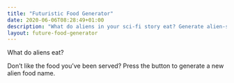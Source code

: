 ```yaml
---
title: "Futuristic Food Generator"
date: 2020-06-06T08:28:49+01:00
description: "What do aliens in your sci-fi story eat? Generate alien-sounding food"
layout: future-food-generator
---
```


What do aliens eat? 

Don’t like the food you’ve been served? Press the button to generate a new alien food name. 